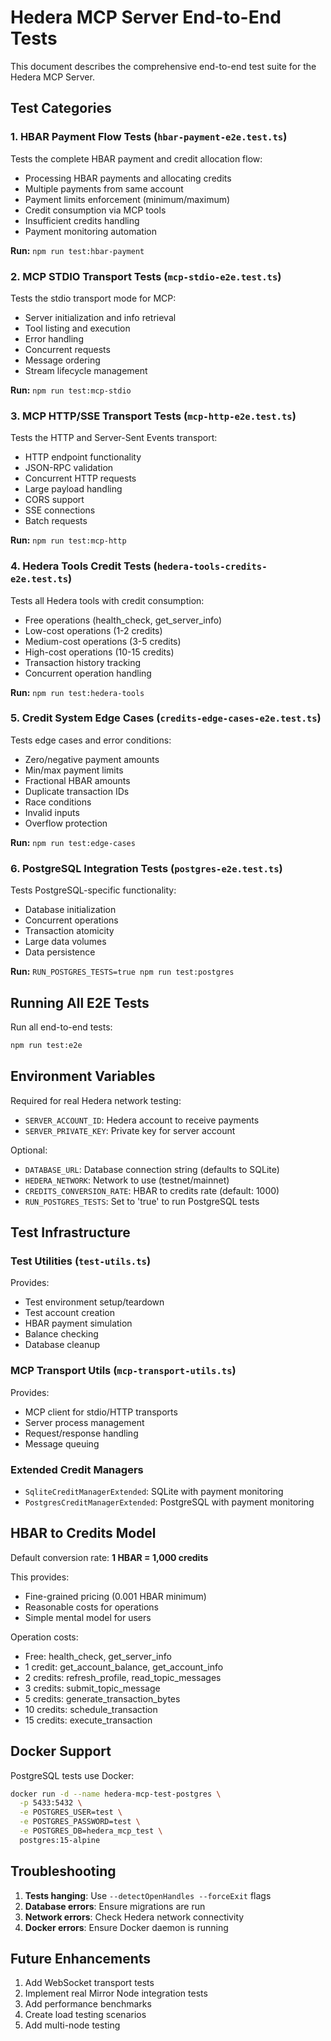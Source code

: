 # Hedera MCP Server End-to-End Tests

This document describes the comprehensive end-to-end test suite for the Hedera MCP Server.

## Test Categories

### 1. HBAR Payment Flow Tests (`hbar-payment-e2e.test.ts`)
Tests the complete HBAR payment and credit allocation flow:
- Processing HBAR payments and allocating credits
- Multiple payments from same account
- Payment limits enforcement (minimum/maximum)
- Credit consumption via MCP tools
- Insufficient credits handling
- Payment monitoring automation

**Run:** `npm run test:hbar-payment`

### 2. MCP STDIO Transport Tests (`mcp-stdio-e2e.test.ts`)
Tests the stdio transport mode for MCP:
- Server initialization and info retrieval
- Tool listing and execution
- Error handling
- Concurrent requests
- Message ordering
- Stream lifecycle management

**Run:** `npm run test:mcp-stdio`

### 3. MCP HTTP/SSE Transport Tests (`mcp-http-e2e.test.ts`)
Tests the HTTP and Server-Sent Events transport:
- HTTP endpoint functionality
- JSON-RPC validation
- Concurrent HTTP requests
- Large payload handling
- CORS support
- SSE connections
- Batch requests

**Run:** `npm run test:mcp-http`

### 4. Hedera Tools Credit Tests (`hedera-tools-credits-e2e.test.ts`)
Tests all Hedera tools with credit consumption:
- Free operations (health_check, get_server_info)
- Low-cost operations (1-2 credits)
- Medium-cost operations (3-5 credits)
- High-cost operations (10-15 credits)
- Transaction history tracking
- Concurrent operation handling

**Run:** `npm run test:hedera-tools`

### 5. Credit System Edge Cases (`credits-edge-cases-e2e.test.ts`)
Tests edge cases and error conditions:
- Zero/negative payment amounts
- Min/max payment limits
- Fractional HBAR amounts
- Duplicate transaction IDs
- Race conditions
- Invalid inputs
- Overflow protection

**Run:** `npm run test:edge-cases`

### 6. PostgreSQL Integration Tests (`postgres-e2e.test.ts`)
Tests PostgreSQL-specific functionality:
- Database initialization
- Concurrent operations
- Transaction atomicity
- Large data volumes
- Data persistence

**Run:** `RUN_POSTGRES_TESTS=true npm run test:postgres`

## Running All E2E Tests

Run all end-to-end tests:
```bash
npm run test:e2e
```

## Environment Variables

Required for real Hedera network testing:
- `SERVER_ACCOUNT_ID`: Hedera account to receive payments
- `SERVER_PRIVATE_KEY`: Private key for server account

Optional:
- `DATABASE_URL`: Database connection string (defaults to SQLite)
- `HEDERA_NETWORK`: Network to use (testnet/mainnet)
- `CREDITS_CONVERSION_RATE`: HBAR to credits rate (default: 1000)
- `RUN_POSTGRES_TESTS`: Set to 'true' to run PostgreSQL tests

## Test Infrastructure

### Test Utilities (`test-utils.ts`)
Provides:
- Test environment setup/teardown
- Test account creation
- HBAR payment simulation
- Balance checking
- Database cleanup

### MCP Transport Utils (`mcp-transport-utils.ts`)
Provides:
- MCP client for stdio/HTTP transports
- Server process management
- Request/response handling
- Message queuing

### Extended Credit Managers
- `SqliteCreditManagerExtended`: SQLite with payment monitoring
- `PostgresCreditManagerExtended`: PostgreSQL with payment monitoring

## HBAR to Credits Model

Default conversion rate: **1 HBAR = 1,000 credits**

This provides:
- Fine-grained pricing (0.001 HBAR minimum)
- Reasonable costs for operations
- Simple mental model for users

Operation costs:
- Free: health_check, get_server_info
- 1 credit: get_account_balance, get_account_info
- 2 credits: refresh_profile, read_topic_messages
- 3 credits: submit_topic_message
- 5 credits: generate_transaction_bytes
- 10 credits: schedule_transaction
- 15 credits: execute_transaction

## Docker Support

PostgreSQL tests use Docker:
```bash
docker run -d --name hedera-mcp-test-postgres \
  -p 5433:5432 \
  -e POSTGRES_USER=test \
  -e POSTGRES_PASSWORD=test \
  -e POSTGRES_DB=hedera_mcp_test \
  postgres:15-alpine
```

## Troubleshooting

1. **Tests hanging**: Use `--detectOpenHandles --forceExit` flags
2. **Database errors**: Ensure migrations are run
3. **Network errors**: Check Hedera network connectivity
4. **Docker errors**: Ensure Docker daemon is running

## Future Enhancements

1. Add WebSocket transport tests
2. Implement real Mirror Node integration tests
3. Add performance benchmarks
4. Create load testing scenarios
5. Add multi-node testing